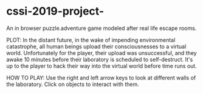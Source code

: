 # cssi-2019-project-
An in browser puzzle.adventure game modeled after real life escape rooms.

PLOT:
In the distant future, in the wake of impending environmental catastrophe, all human beings upload their consciousnesses to a virtual world. Unfortunately for the player, their upload was unsuccessful, and they awake 10 minutes before their laboratory is scheduled to self-destruct. It's up to the player to hack their way into the virtual world before time runs out. 

HOW TO PLAY:
Use the right and left arrow keys to look at different walls of the laboratory. Click on objects to interact with them. 
